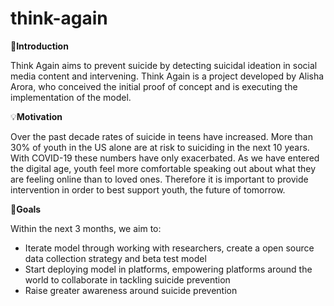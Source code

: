 # think-again

🤗**Introduction** 

Think Again aims to prevent suicide by detecting suicidal ideation in social media content and intervening. Think Again is a project developed by Alisha Arora, who conceived the initial proof of concept and is executing the implementation of the model. 


💡**Motivation**

Over the past decade rates of suicide in teens have increased. More than 30% of youth in the US alone are at risk to suiciding in the next 10 years. With COVID-19 these numbers have only exacerbated. As we have entered the digital age, youth feel more comfortable speaking out about what they are feeling online than to loved ones. Therefore it is important to provide intervention in order to best support youth, the future of tomorrow.

🎯**Goals**

Within the next 3 months, we aim to:

* Iterate model through working with researchers, create a open source data collection strategy and beta test model 
* Start deploying model in platforms, empowering platforms around the world to collaborate in tackling suicide prevention
* Raise greater awareness around suicide prevention
